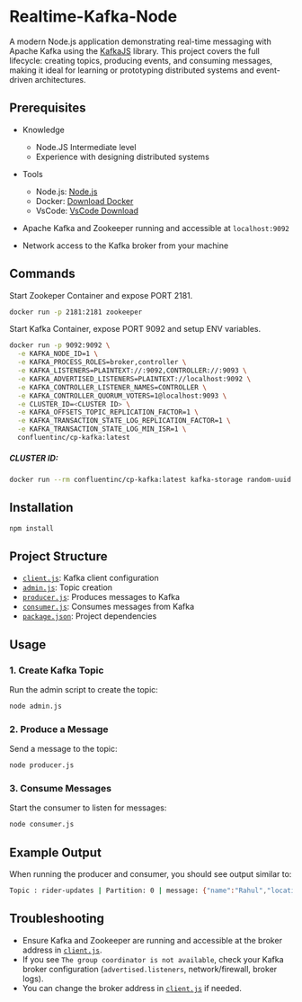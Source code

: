# Realtime-Kafka-Node

A modern Node.js application demonstrating real-time messaging with Apache Kafka using the [KafkaJS](https://kafka.js.org/) library. This project covers the full lifecycle: creating topics, producing events, and consuming messages, making it ideal for learning or prototyping distributed systems and event-driven architectures.

## Prerequisites

- Knowledge

  - Node.JS Intermediate level
  - Experience with designing distributed systems

- Tools

  - Node.js: [Node.js](https://nodejs.org/en)
  - Docker: [Download Docker](https://www.docker.com/)
  - VsCode: [VsCode Download](https://code.visualstudio.com/)

- Apache Kafka and Zookeeper running and accessible at `localhost:9092`
- Network access to the Kafka broker from your machine

## Commands

Start Zookeper Container and expose PORT 2181.

```sh
docker run -p 2181:2181 zookeeper
```

Start Kafka Container, expose PORT 9092 and setup ENV variables.

```sh
docker run -p 9092:9092 \
  -e KAFKA_NODE_ID=1 \
  -e KAFKA_PROCESS_ROLES=broker,controller \
  -e KAFKA_LISTENERS=PLAINTEXT://:9092,CONTROLLER://:9093 \
  -e KAFKA_ADVERTISED_LISTENERS=PLAINTEXT://localhost:9092 \
  -e KAFKA_CONTROLLER_LISTENER_NAMES=CONTROLLER \
  -e KAFKA_CONTROLLER_QUORUM_VOTERS=1@localhost:9093 \
  -e CLUSTER_ID=<CLUSTER ID> \
  -e KAFKA_OFFSETS_TOPIC_REPLICATION_FACTOR=1 \
  -e KAFKA_TRANSACTION_STATE_LOG_REPLICATION_FACTOR=1 \
  -e KAFKA_TRANSACTION_STATE_LOG_MIN_ISR=1 \
  confluentinc/cp-kafka:latest
```

##### CLUSTER ID:

```sh
docker run --rm confluentinc/cp-kafka:latest kafka-storage random-uuid
```

## Installation

```sh
npm install
```

## Project Structure

- [`client.js`](client.js): Kafka client configuration
- [`admin.js`](admin.js): Topic creation
- [`producer.js`](producer.js): Produces messages to Kafka
- [`consumer.js`](consumer.js): Consumes messages from Kafka
- [`package.json`](package.json): Project dependencies

## Usage

### 1. Create Kafka Topic

Run the admin script to create the topic:

```sh
node admin.js
```

### 2. Produce a Message

Send a message to the topic:

```sh
node producer.js
```

### 3. Consume Messages

Start the consumer to listen for messages:

```sh
node consumer.js
```

## Example Output

When running the producer and consumer, you should see output similar to:

```sh
Topic : rider-updates | Partition: 0 | message: {"name":"Rahul","location":"Bengaluru"}
```

## Troubleshooting

- Ensure Kafka and Zookeeper are running and accessible at the broker address in [`client.js`](client.js).
- If you see `The group coordinator is not available`, check your Kafka broker configuration (`advertised.listeners`, network/firewall, broker logs).
- You can change the broker address in [`client.js`](client.js) if needed.
